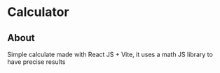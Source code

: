 # Calculator

## About

Simple calculate made with React JS + Vite, it uses a math JS library to have precise results
